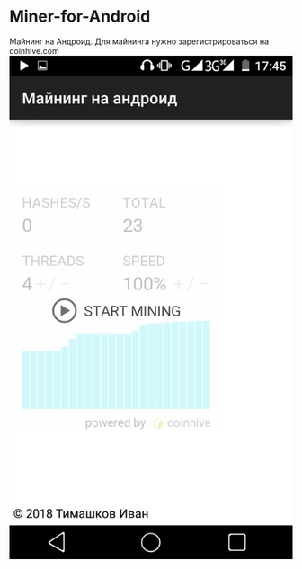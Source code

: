 # Miner-for-Android
Майнинг на Андроид. Для майнинга нужно зарегистрироваться на coinhive.com
![Screenshot](art/screenshot.jpg)
